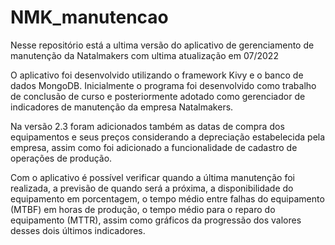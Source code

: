 # NMK_manutencao
Nesse repositório está a ultima versão do aplicativo de gerenciamento de manutenção da Natalmakers com ultima atualização em 07/2022

O aplicativo foi desenvolvido utilizando o framework Kivy e o banco de dados MongoDB.
Inicialmente o programa foi desenvolvido como trabalho de conclusão de curso e posteriormente adotado como gerenciador de indicadores de manutenção da empresa Natalmakers.

Na versão 2.3 foram adicionados também as datas de compra dos equipamentos e seus preços considerando a depreciação estabelecida pela empresa, assim como foi adicionado a funcionalidade de cadastro de operações de produção.

Com o aplicativo é possível verificar quando a última manutenção foi realizada, a previsão de quando será a próxima, a disponibilidade do equipamento em porcentagem, o tempo médio entre falhas do equipamento (MTBF) em horas de produção, o tempo médio para o reparo do equipamento (MTTR), assim como gráficos da progressão dos valores desses dois últimos indicadores.
